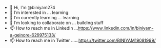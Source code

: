 - 👋 Hi, I’m @biniyam274
- 👀 I’m interested in ... learning
- 🌱 I’m currently learning ... learning
- 💞️ I’m looking to collaborate on ... building stuff
- 📫 How to reach me in LinkedIn ...https://www.linkedin.com/in/biniyam-a-geinore-629975133/
- 📫 How to reach me in Twitter ......https://twitter.com/BINIYAM19081999/
